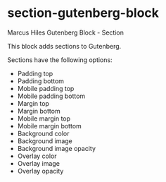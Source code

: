 # section-gutenberg-block
Marcus Hiles Gutenberg Block - Section


This block adds sections to Gutenberg. 

Sections have the following options:

- Padding top
- Padding bottom
- Mobile padding top
- Mobile padding bottom
- Margin top
- Margin bottom
- Mobile margin top
- Mobile margin bottom
- Background color
- Background image
- Background image opacity
- Overlay color
- Overlay image
- Overlay opacity
